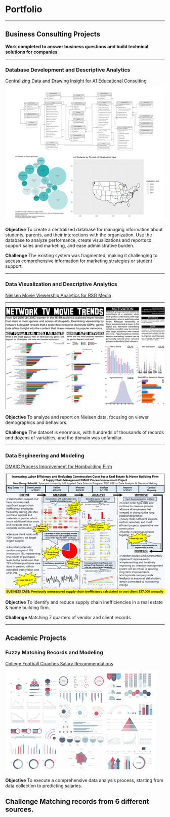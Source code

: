 # Portfolio

---
## Business Consulting Projects
**Work completed to answer business questions and build technical solutions for companies**

---
### Database Development and Descriptive Analytics

[Centralizing Data and Drawing Insight for A1 Educational Consulting](https://github.com/sampds/consulting-mssql-server-database-development-descriptive-analytics)

[<img src="images/a1_thumbnail.png?raw=true">](/pdf/Deery-Schmitt_Samuel_Developing_a_Database_to_Support_A1_College_Prep_Sales_Marketing_and_Administration.pdf)

**Objective**
To create a centralized database for managing information about students, parents, and their interactions with the organization.
Use the database to analyze performance, create visualizations and reports to support sales and marketing, and ease administrative burden.

**Challenge**
The existing system was fragmented, making it challenging to access comprehensive information for marketing strategies or student support.

---
### Data Visualization and Descriptive Analytics

[Nielsen Movie Viewership Analytics for RSG Media](https://github.com/sampds/network-television-movie-trend-analysis)

[<img src="images/nielsen_thumbnail.jpg?raw=true">](/pdf/Deery-Schmitt_Samuel_Nielsen_Analysis_Poster.pdf)

**Objective** 
To analyze and report on Nielsen data, focusing on viewer demographics and behaviors.

**Challenge**
The dataset is enormous, with hundreds of thousands of records and dozens of variables, and the domain was unfamiliar.

---
### Data Engineering and Modeling

[DMAIC Process Improvement for Hombuilding Firm](/pdf/Deery-Schmitt_Samuel_DMAIC_Process_Improvement_Project.pdf)

[<img src="images/DMAIC_thumbnail.jpg?raw=true">](/images/DMAIC_thumbnail.jpg)

**Objective** 
To identify and reduce supply chain inefficiencies in a real estate & home building firm.

**Challenge**
Matching 7 quarters of vendor and client records.

---
## Academic Projects

### Fuzzy Matching Records and Modeling

[College Football Coaches Salary Recommendations](https://github.com/sampds/fuzzy-matching-college-football)

<img src="images/dummy_thumbnail.jpg?raw=true"/>

**Objective** 
To execute a comprehensive data analysis process, starting from data collection to predicting salaries.

**Challenge**
Matching records from 6 different sources.
---